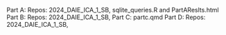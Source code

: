 Part A: Repos: 2024_DAIE_ICA_1_SB, sqlite_queries.R and PartAReslts.html
Part B: Repos: 2024_DAIE_ICA_1_SB,
Part C: partc.qmd
Part D: Repos: 2024_DAIE_ICA_1_SB,
